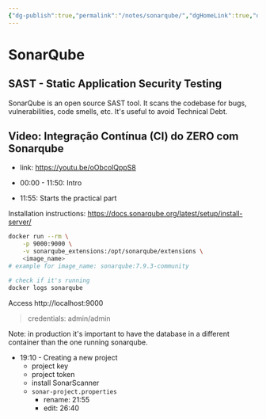 ```yaml
---
{"dg-publish":true,"permalink":"/notes/sonarqube/","dgHomeLink":true,"dgPassFrontmatter":false,"dgShowBacklinks":true,"dgShowLocalGraph":true}
---
```


# SonarQube

## SAST - Static Application Security Testing

SonarQube is an open source SAST tool. It scans the codebase for bugs, vulnerabilities, code smells, etc. It's useful to avoid Technical Debt.

## Video: Integração Contínua (CI) do ZERO com Sonarqube

- link: <https://youtu.be/oObcolQppS8>

- 00:00 - 11:50: Intro
- 11:55: Starts the practical part

Installation instructions: <https://docs.sonarqube.org/latest/setup/install-server/>
```sh
docker run --rm \
    -p 9000:9000 \
    -v sonarqube_extensions:/opt/sonarqube/extensions \
    <image_name>
# example for image_name: sonarqube:7.9.3-community

# check if it's running
docker logs sonarqube
```

Access http://localhost:9000

> credentials: admin/admin

Note: in production it's important to have the database in a different container than the one running sonarqube.

- 19:10 - Creating a new project
    - project key
    - project token
    - install SonarScanner
    - `sonar-project.properties`
        - rename: 21:55
        - edit: 26:40

